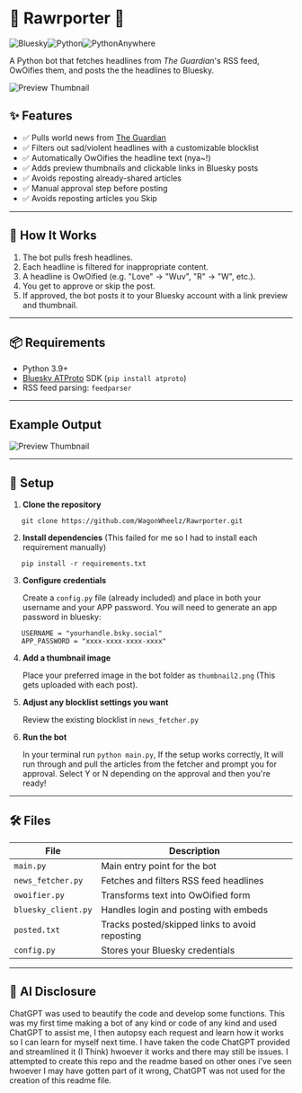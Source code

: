 # 📰 Rawrporter 🐾
![Bluesky](https://img.shields.io/badge/Bluesky-0285FF?style=for-the-badge&logo=Bluesky&logoColor=white)![Python](https://img.shields.io/badge/python-3670A0?style=for-the-badge&logo=python&logoColor=ffdd54)![PythonAnywhere](https://img.shields.io/badge/pythonanywhere-%232F9FD7.svg?style=for-the-badge&logo=pythonanywhere&logoColor=151515)

A Python bot that fetches headlines from *The Guardian*'s RSS feed, OwOifies them, and posts the the headlines to Bluesky.

![Preview Thumbnail](https://cdn.bsky.app/img/feed_thumbnail/plain/did:plc:fth7xvawb23gpzbzpx6clcio/bafkreia6egmguisdeugiir3pvkkq4crtqw4c77ajwuilk4dw74ab7t2lyi@jpeg)

## ✨ Features

- ✅ Pulls world news from [The Guardian](https://www.theguardian.com/world/rss)
- ✅ Filters out sad/violent headlines with a customizable blocklist
- ✅ Automatically OwOifies the headline text (nya~!)
- ✅ Adds preview thumbnails and clickable links in Bluesky posts
- ✅ Avoids reposting already-shared articles
- ✅ Manual approval step before posting
- ✅ Avoids reposting articles you Skip 
  
---

## 🚀 How It Works

1. The bot pulls fresh headlines.
2. Each headline is filtered for inappropriate content.
3. A headline is OwOified (e.g. "Love" → "Wuv", "R" → "W", etc.).
4. You get to approve or skip the post.
5. If approved, the bot posts it to your Bluesky account with a link preview and thumbnail.

---

## 📦 Requirements

- Python 3.9+
- [Bluesky ATProto](https://pypi.org/project/atproto/) SDK (`pip install atproto`)
- RSS feed parsing: `feedparser`

---
## Example Output

![Preview Thumbnail](https://i.imgur.com/i70p5rS.png)


---
## 🔧 Setup

1. **Clone the repository**

```
   git clone https://github.com/WagonWheelz/Rawrporter.git
```

2. **Install dependencies**
(This failed for me so I had to install each requirement manually)
```
   pip install -r requirements.txt
```

3. **Configure credentials**

   Create a `config.py` file (already included) and place in both your username and your APP password. You will need to generate an app password in bluesky:

```
   USERNAME = "yourhandle.bsky.social"
   APP_PASSWORD = "xxxx-xxxx-xxxx-xxxx"
```

4. **Add a thumbnail image**

   Place your preferred image in the bot folder as `thumbnail2.png`
   (This gets uploaded with each post).

5. **Adjust any blocklist settings you want**

   Review the existing blocklist in `news_fetcher.py`

6. **Run the bot**

   In your terminal run `python main.py`, If the setup works correctly, It will run through and pull the articles from the fetcher and prompt you for approval. Select Y or N depending on the approval and then you're ready!

---

## 🛠 Files

| File                | Description                                    |
| ------------------- | ---------------------------------------------- |
| `main.py`           | Main entry point for the bot                   |
| `news_fetcher.py`   | Fetches and filters RSS feed headlines         |
| `owoifier.py`       | Transforms text into OwOified form             |
| `bluesky_client.py` | Handles login and posting with embeds          |
| `posted.txt`        | Tracks posted/skipped links to avoid reposting |
| `config.py`         | Stores your Bluesky credentials                |

---

## 🤖 AI Disclosure

ChatGPT was used to beautify the code and develop some functions. This was my first time making a bot of any kind or code of any kind and used ChatGPT to assist me, I then autopsy each request and learn how it works so I can learn for myself next time. I have taken the code ChatGPT provided and streamlined it (I Think) hwoever it works and there may still be issues. I attempted to create this repo and the readme based on other ones i've seen hwoever I may have gotten part of it wrong, ChatGPT was not used for the creation of this readme file.

